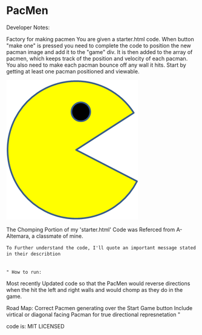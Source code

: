 # PacMen
Developer Notes: 

Factory for making pacmen
You are given a starter.html code.
When button "make one" is pressed you need to complete the code 
to position the new pacman image and add it to the "game" div. It is then added to the array of pacmen, which keeps track of the position and velocity of each pacman.
You also need to make each pacman bounce off any wall it hits. 
Start by getting at least one pacman positioned and viewable. 

<img src="PacMan1.png">


The Chomping Portion of my 'starter.html' Code was Referced from A-Altemara, a classmate of mine. 
   
    To Further understand the code, I'll quote an important message stated in their describtion
    
    
    " How to run:

Most recently Updated code so that the PacMen would reverse directions when the hit the left and right walls and would chomp as they do in the game.

Road Map: Correct Pacmen generating over the Start Game button Include virtical or diagonal facing Pacman for true directional represnetation "



code is:  MIT LICENSED 
